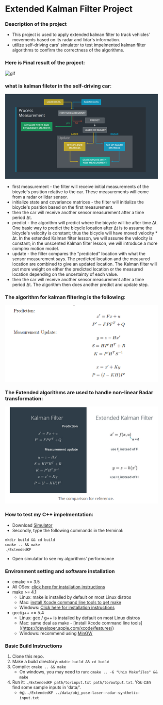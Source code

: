 # Extended Kalman Filter Project

### Description of the project
* This project is used to apply extended kalman filter to track vehicles' movements based on its radar and lidar's information. 
* utilize self-driving cars' simulator to test impelmented kalman filter algorithms to confirm the correctness of the algorithms. 

### Here is Final result of the project:

![gif](result.gif)

### what is kalman fileter in the self-driving car:
![png](kalman.png)

* first measurement - the filter will receive initial measurements of the bicycle's position relative to the car. These measurements will come from a radar or lidar sensor.
* initialize state and covariance matrices - the filter will initialize the bicycle's position based on the first measurement.
* then the car will receive another sensor measurement after a time period Δt.
* predict - the algorithm will predict where the bicycle will be after time Δt. One basic way to predict the bicycle location after Δt is to assume the bicycle's velocity is constant; thus the bicycle will have moved velocity * Δt. In the extended Kalman filter lesson, we will assume the velocity is constant; in the unscented Kalman filter lesson, we will introduce a more complex motion model.
* update - the filter compares the "predicted" location with what the sensor measurement says. The predicted location and the measured location are combined to give an updated location. The Kalman filter will put more weight on either the predicted location or the measured location depending on the uncertainty of each value.
* then the car will receive another sensor measurement after a time period Δt. The algorithm then does another predict and update step.

### The algorithm for kalman filtering is the following:
![png](algorithm.png)

### The Extended algorithms are used to handle non-linear Radar transformation:
![png](extended.png)

### How to test my C++ impelmentation:
* Download [Simulator](https://github.com/udacity/self-driving-car-sim/releases/)
* Secondly, type the following commands in the terminal:
```
mkdir build && cd build
cmake .. && make
./ExtendedKF
```
* Open simulator to see my algorithms' performance

### Environment setting and software installation

* cmake >= 3.5
 * All OSes: [click here for installation instructions](https://cmake.org/install/)
* make >= 4.1
  * Linux: make is installed by default on most Linux distros
  * Mac: [install Xcode command line tools to get make](https://developer.apple.com/xcode/features/)
  * Windows: [Click here for installation instructions](http://gnuwin32.sourceforge.net/packages/make.htm)
* gcc/g++ >= 5.4
  * Linux: gcc / g++ is installed by default on most Linux distros
  * Mac: same deal as make - [install Xcode command line tools]((https://developer.apple.com/xcode/features/)
  * Windows: recommend using [MinGW](http://www.mingw.org/)

### Basic Build Instructions

1. Clone this repo.
2. Make a build directory: `mkdir build && cd build`
3. Compile: `cmake .. && make` 
   * On windows, you may need to run: `cmake .. -G "Unix Makefiles" && make`
4. Run it: `./ExtendedKF path/to/input.txt path/to/output.txt`. You can find
   some sample inputs in 'data/'.
    - eg. `./ExtendedKF ../data/obj_pose-laser-radar-synthetic-input.txt`


